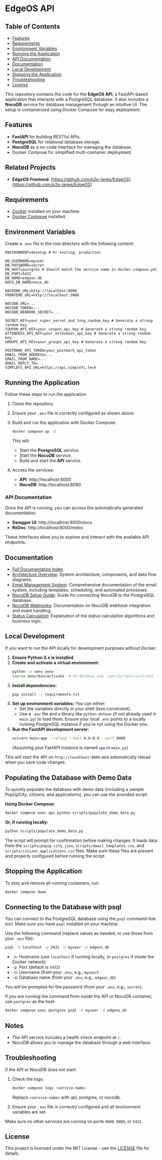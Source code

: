 # EdgeOS API

## Table of Contents
- [Features](#features)
- [Requirements](#requirements)
- [Environment Variables](#environment-variables)
- [Running the Application](#running-the-application)
- [API Documentation](#api-documentation)
- [Documentation](#documentation)
- [Local Development](#local-development)
- [Stopping the Application](#stopping-the-application)
- [Troubleshooting](#troubleshooting)
- [License](#license)

This repository contains the code for the **EdgeOS API**, a FastAPI-based application that interacts with a PostgreSQL database. It also includes a **NocoDB** service for database management through an intuitive UI. The setup is containerized using Docker Compose for easy deployment.


## Features
- **FastAPI** for building RESTful APIs.
- **PostgreSQL** for relational database storage.
- **NocoDB** as a no-code interface for managing the database.
- Docker Compose for simplified multi-container deployment.


## Related Projects

- **EdgeOS Frontend**: [https://github.com/p2p-lanes/EdgeOS](https://github.com/p2p-lanes/EdgeOS)


## Requirements
- [Docker](https://www.docker.com/get-started) installed on your machine.
- [Docker Compose](https://docs.docker.com/compose/) installed.


## Environment Variables
Create a `.env` file in the root directory with the following content:

```env
ENVIRONMENT=develop # Or testing, production

DB_USERNAME=myuser
DB_PASSWORD=secret
DB_HOST=postgres # Should match the service name in docker-compose.yml
DB_PORT=5432
DB_NAME=edgeos_db
NOCO_DB_NAME=noco_db

BACKEND_URL=http://localhost:8000
FRONTEND_URL=http://localhost:3000

NOCODB_URL=...
NOCODB_TOKEN=...
NOCODB_WEBHOOK_SECRET=...

SECRET_KEY=your_super_secret_and_long_random_key # Generate a strong random key
COUPON_API_KEY=your_coupon_api_key # Generate a strong random key
ATTENDEES_API_KEY=your_attendees_api_key # Generate a strong random key
GROUPS_API_KEY=your_groups_api_key # Generate a strong random key

POSTMARK_API_TOKEN=your_postmark_api_token
EMAIL_FROM_ADDRESS=...
EMAIL_FROM_NAME=...
EMAIL_REPLY_TO=...
SIMPLEFI_API_URL=https://api.simplefi.tech
```


## Running the Application
Follow these steps to run the application:

1. Clone the repository.

2. Ensure your `.env` file is correctly configured as shown above.

3. Build and run the application with Docker Compose:

    ```bash
    docker compose up -d
    ```

    This will:

    - Start the **PostgreSQL** service.
    - Start the **NocoDB** service.
    - Build and start the **API** service.

4. Access the services:

    - **API**: http://localhost:8000
    - **NocoDB**: http://localhost:8080

### API Documentation

Once the API is running, you can access the automatically generated documentation:

- **Swagger UI**: http://localhost:8000/docs
- **ReDoc**: http://localhost:8000/redoc

These interfaces allow you to explore and interact with the available API endpoints.


## Documentation

- [Full Documentation Index](docs/index.md)
- [Architecture Overview](docs/architecture.md): System architecture, components, and data flow diagrams.
- [Email Management System](docs/email_management.md): Comprehensive documentation of the email system, including templates, scheduling, and automated processes.
- [NocoDB Setup Guide](docs/nocodb_setup.md): Guide for connecting NocoDB to the PostgreSQL database.
- [NocoDB Webhooks](docs/nocodb_webhooks.md): Documentation on NocoDB webhook integration and event handling.
- [Status Calculation](docs/status_calculation.md): Explanation of the status calculation algorithms and business logic.


## Local Development

If you want to run the API locally for development purposes without Docker:

1.  **Ensure Python 3.x is installed.**
2.  **Create and activate a virtual environment:**
    ```bash
    python -m venv venv
    source venv/bin/activate  # On Windows use `venv\Scripts\activate`
    ```
3.  **Install dependencies:**
    ```bash
    pip install -r requirements.txt
    ```
4.  **Set up environment variables:** You can either:
    *   Set the variables directly in your shell (less convenient).
    *   Use a `.env` file and a library like `python-dotenv` (if not already used in `main.py`) to load them. Ensure your local `.env` points to a locally running PostgreSQL instance if you're not using the Docker one.
5.  **Run the FastAPI development server:**
    ```bash
    uvicorn main:app --reload --host 0.0.0.0 --port 8000
    ```
    (Assuming your FastAPI instance is named `app` in `main.py`)

This will start the API on `http://localhost:8000` and automatically reload when you save code changes.


## Populating the Database with Demo Data

To quickly populate the database with demo data (including a sample PopUpCity, citizens, and applications), you can use the provided script:

**Using Docker Compose:**

```bash
docker compose exec api python scripts/populate_demo_data.py
```

**Or, if running locally:**

```bash
python scripts/populate_demo_data.py
```

The script will prompt for confirmation before making changes. It loads data from the `scripts/popup_city.json`, `scripts/email_templates.csv`, and `scripts/citizen_applications.csv` files. Make sure these files are present and properly configured before running the script.


## Stopping the Application
To stop and remove all running containers, run:

```bash
docker compose down
```


## Connecting to the Database with psql

You can connect to the PostgreSQL database using the `psql` command-line tool. Make sure you have `psql` installed on your machine.

Use the following command (replace values as needed, or use those from your `.env` file):

```bash
psql -h localhost -p 5432 -U myuser -d edgeos_db
```

- `-h`: Hostname (use `localhost` if running locally, or `postgres` if inside the Docker network)
- `-p`: Port (default is `5432`)
- `-U`: Username (from your `.env`, e.g., `myuser`)
- `-d`: Database name (from your `.env`, e.g., `edgeos_db`)

You will be prompted for the password (from your `.env`, e.g., `secret`).

If you are running the command from inside the API or NocoDB container, use `postgres` as the host:

```bash
docker compose exec postgres psql -U myuser -d edgeos_db
```


## Notes
- The API service includes a health check endpoint at `/`.
- NocoDB allows you to manage the database through a web interface.


## Troubleshooting
If the API or NocoDB does not start:

1. Check the logs:
    ```bash
    docker compose logs <service-name>
    ```
    Replace `<service-name>` with api, postgres, or nocodb.

2. Ensure your `.env` file is correctly configured and all environment variables are set.

Make sure no other services are running on ports `8000`, `8080`, or `5432`.


## License

This project is licensed under the MIT License - see the [LICENSE](LICENSE) file for details.
